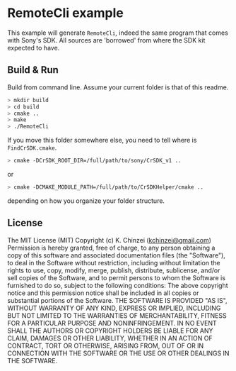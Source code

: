 # RemoteCli example

This example will generate `RemoteCli`, indeed the same program that comes with Sony's SDK.
All sources are 'borrowed' from where the SDK kit expected to have.

## Build & Run

Build from command line. Assume your current folder is that of this readme.

```bash
> mkdir build
> cd build
> cmake ..
> make
> ./RemoteCli
```

If you move this folder somewhere else, you need to tell where is `FindCrSDK.cmake`.

```bash
> cmake -DCrSDK_ROOT_DIR=/full/path/to/sony/CrSDK_v1 ..
```

or

```bash
> cmake -DCMAKE_MODULE_PATH=/full/path/to/CrSDKHelper/cmake ..
```

depending on how you organize your folder structure.

## License

The MIT License (MIT) Copyright (c) K. Chinzei (kchinzei@gmail.com)  
Permission is hereby granted, free of charge, to any person obtaining a copy of this software and associated documentation files (the "Software"), to deal in the Software without restriction, including without limitation the rights to use, copy, modify, merge, publish, distribute, sublicense, and/or sell copies of the Software, and to permit persons to whom the Software is furnished to do so, subject to the following conditions: The above copyright notice and this permission notice shall be included in all copies or substantial portions of the Software. THE SOFTWARE IS PROVIDED "AS IS", WITHOUT WARRANTY OF ANY KIND, EXPRESS OR IMPLIED, INCLUDING BUT NOT LIMITED TO THE WARRANTIES OF MERCHANTABILITY, FITNESS FOR A PARTICULAR PURPOSE AND NONINFRINGEMENT. IN NO EVENT SHALL THE AUTHORS OR COPYRIGHT HOLDERS BE LIABLE FOR ANY CLAIM, DAMAGES OR OTHER LIABILITY, WHETHER IN AN ACTION OF CONTRACT, TORT OR OTHERWISE, ARISING FROM, OUT OF OR IN CONNECTION WITH THE SOFTWARE OR THE USE OR OTHER DEALINGS IN THE SOFTWARE.